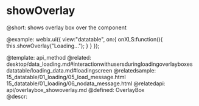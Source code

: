 showOverlay
=============


@short:
	shows overlay box over the component
    
@example:
webix.ui({
	view:"datatable",
  	on:{
		onXLS:function(){
			this.showOverlay("Loading...");
		}
    }
});

@template:	api_method
@related:
	desktop/data_loading.md#interactionwithusersduringloadingoverlayboxes
    datatable/loading_data.md#loadingscreen
@relatedsample: 
	15_datatable/01_loading/05_load_message.html
    15_datatable/01_loading/06_nodata_message.html
@relatedapi:
	api/overlaybox_showoverlay.md
@defined:	OverlayBox	
@descr:


